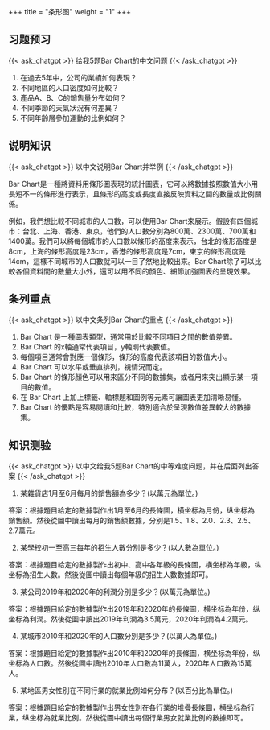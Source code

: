 +++
title = "条形图"
weight = "1"
+++
## 习题预习
{{< ask_chatgpt >}}
给我5题Bar Chart的中文问题
{{< /ask_chatgpt >}}

1. 在過去5年中，公司的業績如何表現？
2. 不同地區的人口密度如何比較？
3. 產品A、B、C的銷售量分布如何？
4. 不同季節的天氣狀況有何差異？
5. 不同年齡層參加運動的比例如何？   

## 说明知识
{{< ask_chatgpt >}}
以中文说明Bar Chart并举例
{{< /ask_chatgpt >}}

Bar Chart是一種將資料用條形圖表現的統計圖表，它可以將數據按照數值大小用長短不一的條形進行表示，且條形的高度或長度直接反映資料之間的數量或比例關係。

例如，我們想比較不同城市的人口數，可以使用Bar Chart來展示。假設有四個城市：台北、上海、香港、東京，他們的人口數分別為800萬、2300萬、700萬和1400萬。我們可以將每個城市的人口數以條形的高度來表示，台北的條形高度是8cm，上海的條形高度是23cm，香港的條形高度是7cm，東京的條形高度是14cm，這樣不同城市的人口數就可以一目了然地比較出來。Bar Chart除了可以比較各個資料間的數量大小外，還可以用不同的顏色、細節加強圖表的呈現效果。   

## 条列重点
{{< ask_chatgpt >}}
以中文条列Bar Chart的重点
{{< /ask_chatgpt >}}

1. Bar Chart 是一種圖表類型，通常用於比較不同項目之間的數值差異。
2. Bar Chart 的x軸通常代表項目，y軸則代表數值。
3. 每個項目通常會對應一個條形，條形的高度代表該項目的數值大小。
4. Bar Chart 可以水平或垂直排列，視情況而定。
5. Bar Chart 的條形顏色可以用來區分不同的數據集，或者用來突出顯示某一項目的數值。
6. 在 Bar Chart 上加上標籤、軸標題和圖例等元素可讓圖表更加清晰易懂。
7. Bar Chart 的優點是容易閱讀和比較，特別適合於呈現數值差異較大的數據集。   

## 知识测验
{{< ask_chatgpt >}}
以中文给我5题Bar Chart的中等难度问题，并在后面列出答案
{{< /ask_chatgpt >}}

1. 某雜貨店1月至6月每月的銷售額為多少？(以萬元為單位。)

答案：根據題目給定的數據製作出1月至6月的長條圖，横坐标為月份，纵坐标為銷售額。然後從圖中讀出每月的銷售額數據，分別是1.5、1.8、2.0、2.3、2.5、2.7萬元。

2. 某學校初一至高三每年的招生人數分別是多少？(以人數為單位。)

答案：根據題目給定的數據製作出初中、高中各年級的長條圖，横坐标為年級，纵坐标為招生人數。然後從圖中讀出每個年級的招生人數數據即可。

3. 某公司2019年和2020年的利潤分別是多少？(以萬元為單位。)

答案：根據題目給定的數據製作出2019年和2020年的長條圖，横坐标為年份，纵坐标為利潤。然後從圖中讀出2019年利潤為3.5萬元，2020年利潤為4.2萬元。

4. 某城市2010年和2020年的人口數分別是多少？(以萬人為單位。)

答案：根據題目給定的數據製作出2010年和2020年的長條圖，横坐标為年份，纵坐标為人口數。然後從圖中讀出2010年人口數為11萬人，2020年人口數為15萬人。

5. 某地區男女性別在不同行業的就業比例如何分布？(以百分比為單位。)

答案：根據題目給定的數據製作出男女性別在各行業的堆疊長條圖，横坐标為行業，纵坐标為就業比例。然後從圖中讀出每個行業男女就業比例的數據即可。   

